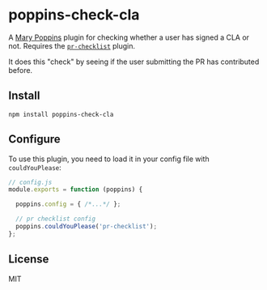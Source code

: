 # poppins-check-cla

A [Mary Poppins](https://github.com/btford/mary-poppins) plugin for checking whether a user has signed a CLA or not.
Requires the [`pr-checklist`](https://github.com/btford/poppins-pr-checklist) plugin.

It does this "check" by seeing if the user submitting the PR has contributed before.

## Install

`npm install poppins-check-cla`


## Configure

To use this plugin, you need to load it in your config file with `couldYouPlease`:


```javascript
// config.js
module.exports = function (poppins) {

  poppins.config = { /*...*/ };

  // pr checklist config
  poppins.couldYouPlease('pr-checklist');
};
```

## License
MIT
